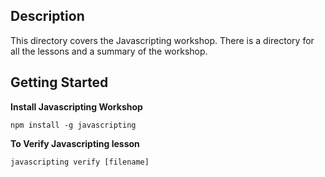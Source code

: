 ## Description

This directory covers the Javascripting workshop. There is a directory for all the lessons and a summary of the workshop.

## Getting Started

**Install Javascripting Workshop**

`npm install -g javascripting`

**To Verify Javascripting lesson**

`javascripting verify [filename]`
